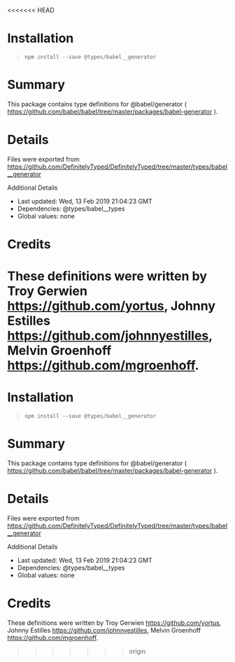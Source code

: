 <<<<<<< HEAD
# Installation
> `npm install --save @types/babel__generator`

# Summary
This package contains type definitions for @babel/generator ( https://github.com/babel/babel/tree/master/packages/babel-generator ).

# Details
Files were exported from https://github.com/DefinitelyTyped/DefinitelyTyped/tree/master/types/babel__generator

Additional Details
 * Last updated: Wed, 13 Feb 2019 21:04:23 GMT
 * Dependencies: @types/babel__types
 * Global values: none

# Credits
These definitions were written by Troy Gerwien <https://github.com/yortus>, Johnny Estilles <https://github.com/johnnyestilles>, Melvin Groenhoff <https://github.com/mgroenhoff>.
=======
# Installation
> `npm install --save @types/babel__generator`

# Summary
This package contains type definitions for @babel/generator ( https://github.com/babel/babel/tree/master/packages/babel-generator ).

# Details
Files were exported from https://github.com/DefinitelyTyped/DefinitelyTyped/tree/master/types/babel__generator

Additional Details
 * Last updated: Wed, 13 Feb 2019 21:04:23 GMT
 * Dependencies: @types/babel__types
 * Global values: none

# Credits
These definitions were written by Troy Gerwien <https://github.com/yortus>, Johnny Estilles <https://github.com/johnnyestilles>, Melvin Groenhoff <https://github.com/mgroenhoff>.
>>>>>>> origin
